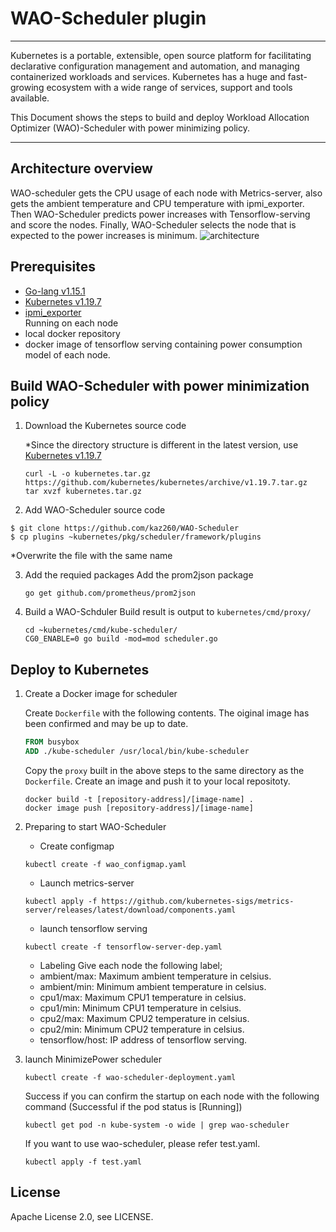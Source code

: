 # WAO-Scheduler plugin

---
Kubernetes is a portable, extensible, open source platform for facilitating declarative configuration management and automation, and managing containerized workloads and services. Kubernetes has a huge and fast-growing ecosystem with a wide range of services, support and tools available.

This Document shows the steps to build and deploy Workload Allocation Optimizer (WAO)-Scheduler with power minimizing policy.

---

## Architecture overview
WAO-scheduler gets the CPU usage of each node with Metrics-server, also gets the ambient temperature and CPU temperature with ipmi_exporter. Then WAO-Scheduler predicts power increases with Tensorflow-serving and score the nodes. Finally, WAO-Scheduler selects the node that is expected to the power increases is minimum.
![architecture](https://user-images.githubusercontent.com/2385205/113538962-8a155480-9617-11eb-9215-77ddffdaa5b7.png)

## Prerequisites

* [Go-lang v1.15.1](https://golang.org/)
* [Kubernetes v1.19.7](https://github.com/kubernetes/kubernetes/releases/tag/v1.19.7)
* [ipmi_exporter](https://github.com/soundcloud/ipmi_exporter)  
  Running on each node
* local docker repository  
* docker image of tensorflow serving containing power consumption model of each node.  

## Build WAO-Scheduler with power minimization policy

1. Download the Kubernetes source code


    *Since the directory structure is different in the latest version, use [Kubernetes v1.19.7](https://github.com/kubernetes/kubernetes/releases/tag/v1.19.7)
    ```
    curl -L -o kubernetes.tar.gz https://github.com/kubernetes/kubernetes/archive/v1.19.7.tar.gz
    tar xvzf kubernetes.tar.gz
    ```
2. Add WAO-Scheduler source code

```
$ git clone https://github.com/kaz260/WAO-Scheduler
$ cp plugins ~kubernetes/pkg/scheduler/framework/plugins
```
  *Overwrite the file with the same name

3. Add the requied packages
    Add the prom2json package
    ```
    go get github.com/prometheus/prom2json
    ```
4. Build a WAO-Schduler
    Build result is output to `kubernetes/cmd/proxy/`
    ```
    cd ~kubernetes/cmd/kube-scheduler/
    CG0_ENABLE=0 go build -mod=mod scheduler.go
    ```
## Deploy to Kubernetes

1. Create a Docker image for scheduler

    Create `Dockerfile` with the following contents.
    The oiginal image has been confirmed and may be up to date.
    ``` Dockerfile
    FROM busybox
    ADD ./kube-scheduler /usr/local/bin/kube-scheduler
    ```
    Copy the `proxy` built in the above steps to the same directory as the `Dockerfile`.
    Create an image and push it to your local repositoty.

    ``` 
    docker build -t [repository-address]/[image-name] .
    docker image push [repository-address]/[image-name]
    ```
    
2. Preparing to start WAO-Scheduler
    * Create configmap
    ``` 
    kubectl create -f wao_configmap.yaml
    ```
    * Launch metrics-server
    ``` 
    kubectl apply -f https://github.com/kubernetes-sigs/metrics-server/releases/latest/download/components.yaml
    ```
    * launch tensorflow serving
    ``` 
    kubectl create -f tensorflow-server-dep.yaml
    ```
    * Labeling
    Give each node the following label;
    * ambient/max: Maximum ambient temperature in celsius.
    * ambient/min: Minimum ambient temperature in celsius.
    * cpu1/max: Maximum CPU1 temperature in celsius.
    * cpu1/min: Minimum CPU1 temperature in celsius.
    * cpu2/max: Maximum CPU2 temperature in celsius.
    * cpu2/min: Minimum CPU2 temperature in celsius.
    * tensorflow/host: IP address of tensorflow serving.

3. launch MinimizePower scheduler
    ```
    kubectl create -f wao-scheduler-deployment.yaml
    ```
    Success if you can confirm the startup on each node with the following command
    (Successful if the pod status is [Running])
    ``` 
    kubectl get pod -n kube-system -o wide | grep wao-scheduler
    ```
    If you want to use wao-scheduler, please refer test.yaml.
    ```
    kubectl apply -f test.yaml
    ```
## License
Apache License 2.0, see LICENSE.

